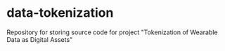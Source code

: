 # data-tokenization
Repository for storing source code for project "Tokenization of Wearable Data as Digital Assets"
